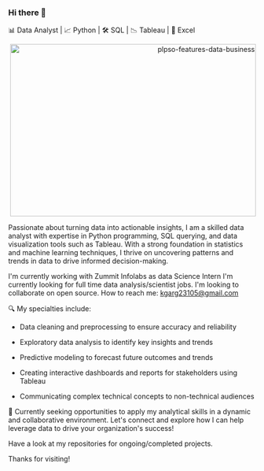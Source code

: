 ### Hi there 👋

📊 Data Analyst | 📈 Python | 🛠 SQL | 📉 Tableau | 🧮 Excel

<p align="right">
  <img src="https://github.com/kanishkagargg/kanishkagargg/assets/140965958/eccf8634-0cfa-4c9f-a503-1893ca8ef241" width="500" height="350" alt="plpso-features-data-business">
</p>
Passionate about turning data into actionable insights, I am a skilled data analyst with expertise in Python programming, SQL querying, and data visualization tools such as Tableau. With a strong foundation in statistics and machine learning techniques, I thrive on uncovering patterns and trends in data to drive informed decision-making.

I'm currently working with Zummit Infolabs as data Science Intern
I'm currently looking for full time data analysis/scientist jobs.
I'm looking to collaborate on open source.
How to reach me: kgarg23105@gmail.com



🔍 My specialties include:

- Data cleaning and preprocessing to ensure accuracy and reliability

- Exploratory data analysis to identify key insights and trends
- Predictive modeling to forecast future outcomes and trends
- Creating interactive dashboards and reports for stakeholders using Tableau
- Communicating complex technical concepts to non-technical audiences

💼 Currently seeking opportunities to apply my analytical skills in a dynamic and collaborative environment. Let's connect and explore how I can help leverage data to drive your organization's success!

Have a look at my repositories for ongoing/completed projects.

Thanks for visiting!

